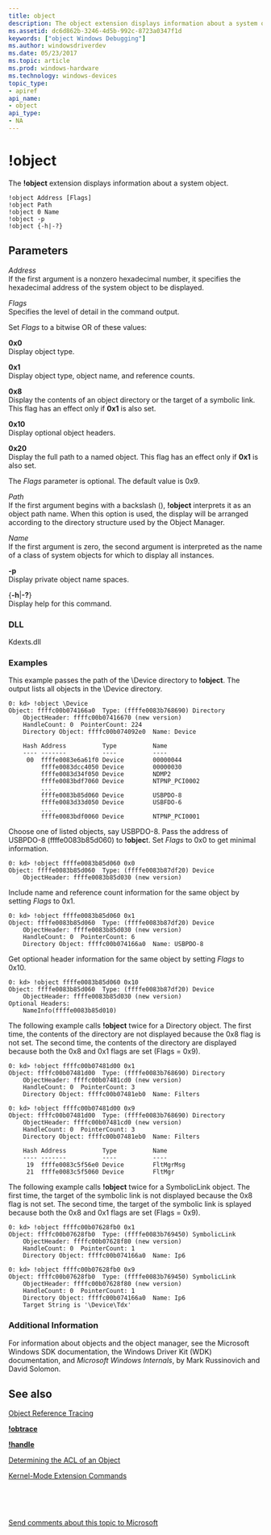 ```yaml
---
title: object
description: The object extension displays information about a system object.
ms.assetid: dc6d862b-3246-4d5b-992c-8723a0347f1d
keywords: ["object Windows Debugging"]
ms.author: windowsdriverdev
ms.date: 05/23/2017
ms.topic: article
ms.prod: windows-hardware
ms.technology: windows-devices
topic_type:
- apiref
api_name:
- object
api_type:
- NA
---
```


# !object


The **!object** extension displays information about a system object.

```
!object Address [Flags] 
!object Path
!object 0 Name 
!object -p
!object {-h|-?}
```

## <span id="ddk__object_dbg"></span><span id="DDK__OBJECT_DBG"></span>Parameters


<span id="_______Address______"></span><span id="_______address______"></span><span id="_______ADDRESS______"></span> *Address*   
If the first argument is a nonzero hexadecimal number, it specifies the hexadecimal address of the system object to be displayed.

<span id="_______Flags______"></span><span id="_______flags______"></span><span id="_______FLAGS______"></span> *Flags*   
Specifies the level of detail in the command output.

Set *Flags* to a bitwise OR of these values:

<span id="0x0"></span><span id="0X0"></span>**0x0**  
Display object type.

<span id="0x1"></span><span id="0X1"></span>**0x1**  
Display object type, object name, and reference counts.

<span id="0x8"></span><span id="0X8"></span>**0x8**  
Display the contents of an object directory or the target of a symbolic link. This flag has an effect only if **0x1** is also set.

<span id="0x10"></span><span id="0X10"></span>**0x10**  
Display optional object headers.

<span id="0x20"></span><span id="0X20"></span>**0x20**  
Display the full path to a named object. This flag has an effect only if **0x1** is also set.

The *Flags* parameter is optional. The default value is 0x9.

<span id="_______Path______"></span><span id="_______path______"></span><span id="_______PATH______"></span> *Path*   
If the first argument begins with a backslash (\), **!object** interprets it as an object path name. When this option is used, the display will be arranged according to the directory structure used by the Object Manager.

<span id="_______Name______"></span><span id="_______name______"></span><span id="_______NAME______"></span> *Name*   
If the first argument is zero, the second argument is interpreted as the name of a class of system objects for which to display all instances.

<span id="_______-p"></span><span id="_______-P"></span> **-p**  
Display private object name spaces.

<span id="-h-_"></span><span id="-H-_"></span>{**-h**|**-?**}  
Display help for this command.

### <span id="DLL"></span><span id="dll"></span>DLL

Kdexts.dll

### <span id="Examples"></span><span id="examples"></span><span id="EXAMPLES"></span>Examples

This example passes the path of the \\Device directory to **!object**. The output lists all objects in the \\Device directory.

```
0: kd> !object \Device
Object: ffffc00b074166a0  Type: (ffffe0083b768690) Directory
    ObjectHeader: ffffc00b07416670 (new version)
    HandleCount: 0  PointerCount: 224
    Directory Object: ffffc00b074092e0  Name: Device

    Hash Address          Type          Name
    ---- -------          ----          ----
     00  ffffe0083e6a61f0 Device        00000044
         ffffe0083dcc4050 Device        00000030
         ffffe0083d34f050 Device        NDMP2
         ffffe0083bdf7060 Device        NTPNP_PCI0002
         ...
         ffffe0083b85d060 Device        USBPDO-8
         ffffe0083d33d050 Device        USBFDO-6
         ...
         ffffe0083bdf0060 Device        NTPNP_PCI0001
```

Choose one of listed objects, say USBPDO-8. Pass the address of USBPDO-8 (ffffe0083b85d060) to **!objec**t. Set *Flags* to 0x0 to get minimal information.

```
0: kd> !object ffffe0083b85d060 0x0
Object: ffffe0083b85d060  Type: (ffffe0083b87df20) Device
    ObjectHeader: ffffe0083b85d030 (new version)
```

Include name and reference count information for the same object by setting *Flags* to 0x1.

```
0: kd> !object ffffe0083b85d060 0x1
Object: ffffe0083b85d060  Type: (ffffe0083b87df20) Device
    ObjectHeader: ffffe0083b85d030 (new version)
    HandleCount: 0  PointerCount: 6
    Directory Object: ffffc00b074166a0  Name: USBPDO-8
```

Get optional header information for the same object by setting *Flags* to 0x10.

```
0: kd> !object ffffe0083b85d060 0x10
Object: ffffe0083b85d060  Type: (ffffe0083b87df20) Device
    ObjectHeader: ffffe0083b85d030 (new version)
Optional Headers: 
    NameInfo(ffffe0083b85d010)
```

The following example calls **!object** twice for a Directory object. The first time, the contents of the directory are not displayed because the 0x8 flag is not set. The second time, the contents of the directory are displayed because both the 0x8 and 0x1 flags are set (Flags = 0x9).

```
0: kd> !object ffffc00b07481d00 0x1
Object: ffffc00b07481d00  Type: (ffffe0083b768690) Directory
    ObjectHeader: ffffc00b07481cd0 (new version)
    HandleCount: 0  PointerCount: 3
    Directory Object: ffffc00b07481eb0  Name: Filters

0: kd> !object ffffc00b07481d00 0x9
Object: ffffc00b07481d00  Type: (ffffe0083b768690) Directory
    ObjectHeader: ffffc00b07481cd0 (new version)
    HandleCount: 0  PointerCount: 3
    Directory Object: ffffc00b07481eb0  Name: Filters

    Hash Address          Type          Name
    ---- -------          ----          ----
     19  ffffe0083c5f56e0 Device        FltMgrMsg
     21  ffffe0083c5f5060 Device        FltMgr
```

The following example calls **!object** twice for a SymbolicLink object. The first time, the target of the symbolic link is not displayed because the 0x8 flag is not set. The second time, the target of the symbolic link is splayed because both the 0x8 and 0x1 flags are set (Flags = 0x9).

```
0: kd> !object ffffc00b07628fb0 0x1
Object: ffffc00b07628fb0  Type: (ffffe0083b769450) SymbolicLink
    ObjectHeader: ffffc00b07628f80 (new version)
    HandleCount: 0  PointerCount: 1
    Directory Object: ffffc00b074166a0  Name: Ip6

0: kd> !object ffffc00b07628fb0 0x9
Object: ffffc00b07628fb0  Type: (ffffe0083b769450) SymbolicLink
    ObjectHeader: ffffc00b07628f80 (new version)
    HandleCount: 0  PointerCount: 1
    Directory Object: ffffc00b074166a0  Name: Ip6
    Target String is '\Device\Tdx'
```

### <span id="Additional_Information"></span><span id="additional_information"></span><span id="ADDITIONAL_INFORMATION"></span>Additional Information

For information about objects and the object manager, see the Microsoft Windows SDK documentation, the Windows Driver Kit (WDK) documentation, and *Microsoft Windows Internals*, by Mark Russinovich and David Solomon.

## <span id="see_also"></span>See also


[Object Reference Tracing](object-reference-tracing.md)

[**!obtrace**](-obtrace.md)

[**!handle**](-handle.md)

[Determining the ACL of an Object](determining-the-acl-of-an-object.md)

[Kernel-Mode Extension Commands](kernel-mode-extensions.md)

 

 

[Send comments about this topic to Microsoft](mailto:wsddocfb@microsoft.com?subject=Documentation%20feedback%20[debugger\debugger]:%20!object%20%20RELEASE:%20%285/15/2017%29&body=%0A%0APRIVACY%20STATEMENT%0A%0AWe%20use%20your%20feedback%20to%20improve%20the%20documentation.%20We%20don't%20use%20your%20email%20address%20for%20any%20other%20purpose,%20and%20we'll%20remove%20your%20email%20address%20from%20our%20system%20after%20the%20issue%20that%20you're%20reporting%20is%20fixed.%20While%20we're%20working%20to%20fix%20this%20issue,%20we%20might%20send%20you%20an%20email%20message%20to%20ask%20for%20more%20info.%20Later,%20we%20might%20also%20send%20you%20an%20email%20message%20to%20let%20you%20know%20that%20we've%20addressed%20your%20feedback.%0A%0AFor%20more%20info%20about%20Microsoft's%20privacy%20policy,%20see%20http://privacy.microsoft.com/default.aspx. "Send comments about this topic to Microsoft")





